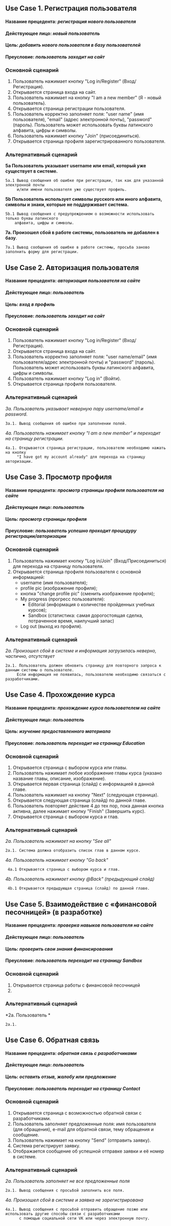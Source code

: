 ## Use Case 1. Регистрация пользователя

#### Название прецедента: *регистрация нового пользователя*
#### Действующее лицо: *новый пользователь*
#### Цель: *добавить нового пользователя в базу пользователей*
#### Преусловие: *пользователь заходит на сайт*


### Основной сценарий
1. Пользователь нажимает кнопку "Log in/Register" (Вход/Регистрация).
2. Открывается страница входа на сайт.
3. Пользователь нажимает на кнопку "I am a new member" (Я - новый пользователь).
4. Открывается страница регистрации пользователя.
5. Пользователь корректно заполняет поля: "user name" (имя пользователя), "email" (адрес электронной почты), "password" (пароль). 
Пользователь может использовать буквы латинского алфавита, цифры и символы.
6. Пользователь нажимает кнопку "Join" (присоединиться).
7. Открывается страница профиля зарегистрированного пользователя.

### Альтернативный сценарий
**5а Пользователь указывает username или email, который уже существует в системе.**

    5а.1 Вывод сообщения об ошибке при регистрации, так как для указанной электронной почты 
         и/или имени пользователя уже существует профиль.
    
**5b Пользователь использует символы русского или иного алфавита, символы и знаки, которые не поддерживает система.**

    5b.1 Вывод сообщения с предупреждением о возможности использовать только буквы латинского 
        алфавита, цифры и символы.
    
**7a.  Произошел сбой в работе системы, пользователь не добавлен в базу**.

    7a.1 Вывод сообщения об ошибке в работе системы, просьба заново заполнить форму для регистрации.
    
    
## Use Case 2. Авторизация пользователя

#### Название прецедента: *авторизация пользователя на сайте*
#### Действующее лицо: *пользователь*
#### Цель: *вход в профиль*
#### Преусловие: *пользователь заходит на сайт*


### Основной сценарий
1. Пользователь нажимает кнопку "Log in/Register" (Вход/Регистрация).
2. Открывается страница входа на сайт.
3. Пользователь корректно заполняет поля: "user name/email" (имя пользователя/адрес электронной почты) и "password" (пароль). 
Пользователь может использовать буквы латинского алфавита, цифры и символы.
4. Пользователь нажимает кнопку "Log in" (Войти).
5. Открывается страница профиля пользователя.

### Альтернативный сценарий
*3a. Пользователь указывает неверную пару username/email и password.*

    3a.1. Вывод сообщения об ошибке при заполнении полей.

*4a. Пользователь нажимает кнопку "I am a new member" и переходит на страницу регистрации.*

    4a.1. Открывается страница регистрации, пользователю необходимо нажать на кнопку 
         "I have got my account already" для перехода на страницу авторизации.
     
 
## Use Case 3. Просмотр профиля

#### Название прецедента: *просмотр страницы профиля пользователя на сайте*
#### Действующее лицо: *пользователь*
#### Цель: *просмотр страницы профиля*
#### Преусловие: *пользователь успешно проходит процедуру регистрации/авторизации*


### Основной сценарий
1. Пользователь нажимает кнопку "Log in/Join" (Вход/Присоединиться) для перехода на страницу пользователя.
2. Открывается страница профиля пользователя с основной информацией:
      - username (имя пользователя);
      - profile pic (изображение профиля);
      - кнопка "change profile pic" (сменить изображение профиля);
      - My progress (прогресс пользователя):
          - Editorial (информация о количестве пройденных учебных курсов);
          - Sandbox (статистика: самая дорогостоящая сделка, потраченное время, наилучший запас)
      - Log out (выход из профиля).

### Альтернативный сценарий
*2a. Произошел сбой в системе и информация загрузилась неверно, частично, отсутствует*

    2a.1. Пользователь должен обновить страницу для повторного запроса к данным системы о пользователе. 
         Если информация не появилась, пользователю необходимо связаться с разработчиками.


## Use Case 4. Прохождение курса

#### Название прецедента: *прохождение курса пользователем на сайте*
#### Действующее лицо: *пользователь*
#### Цель: *изучение предоставленного материала*
#### Преусловие: *пользователь переходит на страницу Education*


### Основной сценарий
1. Открывается страница с выбором курса или главы.
2. Пользователь нажимает любое изображение главы курса (указано название главы, описание, изображение).
3. Открывается первая страница (слайд) с информацией в данной главе.
4. Пользователь нажимает на кнопку "Next" (следующая страница).
5. Открывается следующая страница (слайд) по данной главе.
6. Пользователь повторяет действие 4 до тех пор, пока данная кнопка активна, далее нажимает кнопку "Finish" (Завершить курс).
7. Открывается страница с выбором курса и глав.

### Альтернативный сценарий
*2a. Пользователь нажимает на кнопку "See all"*

    2a.1. Система должна отобразить список глав в данном курсе.
    
*4а. Пользователь нажимает кнопку "Go back"*
    
     4а.1 Открывается страница с выбором курса и глав.
     
*4b. Пользователь нажимает кнопку @Back" (предыдующий слайд)*

     4b.1 Открывается предыдующая страница (слайд) по данной главе.
     

## Use Case 5. Взаимодействие с «финансовой песочницей» (в разработке)

#### Название прецедента: *проверка навыков пользователя на сайте*
#### Действующее лицо: *пользователь*
#### Цель: *проверить свои знания финансирования*
#### Преусловие: *пользователь переходит на страницу Sandbox*


### Основной сценарий
1. Открывается страница работы с финансовой песочницей
2. 

### Альтернативный сценарий
*2a. Пользователь *

    2a.1. 
    
    
## Use Case 6. Обратная связь

#### Название прецедента: *обратная связь с разработчиками*
#### Действующее лицо: *пользователь*
#### Цель: *оставить отзыв, жалобу или предложение*
#### Преусловие: *пользователь переходит на страницу Contact*


### Основной сценарий
1. Открывается страница с возможностью обратной связи с разработчиками.
2. Пользователь заполняет предложенные поля: имя пользователя (для обращения), e-mail для обратной связи, тему обращения и сообщение.
3. Пользователь нажимает на кнопку "Send" (отправить заявку).
4. Система регистрирует заявку.
5. Отображается сообщение об успешной отправке заявки и её номер в системе.

### Альтернативный сценарий
*2a. Пользователь заполняет не все предложенные поля*

    2a.1. Вывод сообщения с просьбой заполнить все поля.
    
*4a. Произошел сбой в системе и заявка не зарегистрирована*

    4a.1. Вывод сообщения с просьбой отправить обращение позже или использовать другие способы связи с разработчиками
          с помощью социальной сети VK или через электронную почту.
    
    
